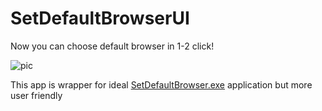 # SetDefaultBrowserUI

Now you can choose default browser in 1-2 click!

![pic](https://user-images.githubusercontent.com/5525878/221208744-ff5007a0-7e27-499b-9495-07a64512f9ec.png)

This app is wrapper for ideal [SetDefaultBrowser.exe](https://kolbi.cz/blog/2017/11/10/setdefaultbrowser-set-the-default-browser-per-user-on-windows-10-and-server-2016-build-1607/) application but more user friendly
